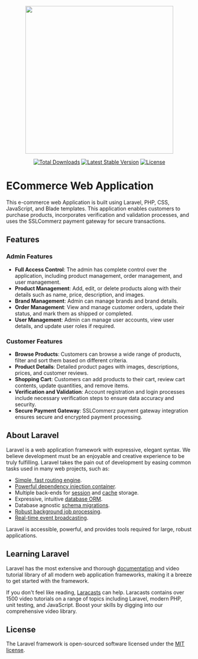 <p align="center"><a href="https://laravel.com" target="_blank"><img src="https://raw.githubusercontent.com/laravel/art/master/logo-lockup/5%20SVG/2%20CMYK/1%20Full%20Color/laravel-logolockup-cmyk-red.svg" width="400"></a></p>

<p align="center">
<a href="https://packagist.org/packages/laravel/framework"><img src="https://img.shields.io/packagist/dt/laravel/framework" alt="Total Downloads"></a>
<a href="https://packagist.org/packages/laravel/framework"><img src="https://img.shields.io/packagist/v/laravel/framework" alt="Latest Stable Version"></a>
<a href="https://packagist.org/packages/laravel/framework"><img src="https://img.shields.io/packagist/l/laravel/framework" alt="License"></a>
</p>


# ECommerce Web Application 

This e-commerce web Application is built using Laravel, PHP, CSS, JavaScript, and Blade templates. This application enables customers to purchase products, incorporates verification and validation processes, and uses the SSLCommerz payment gateway for secure transactions.


## Features

### Admin Features
- **Full Access Control**: The admin has complete control over the application, including product management, order management, and user management.
- **Product Management**: Add, edit, or delete products along with their details such as name, price, description, and images.
- **Brand Management**: Admin can manage brands and brand details.
- **Order Management**: View and manage customer orders, update their status, and mark them as shipped or completed.
- **User Management**: Admin can manage user accounts, view user details, and update user roles if required.

### Customer Features
- **Browse Products**: Customers can browse a wide range of products, filter and sort them based on different criteria.
- **Product Details**: Detailed product pages with images, descriptions, prices, and customer reviews.
- **Shopping Cart**: Customers can add products to their cart, review cart contents, update quantities, and remove items.
- **Verification and Validation**: Account registration and login processes include necessary verification steps to ensure data accuracy and security.
- **Secure Payment Gateway**: SSLCommerz payment gateway integration ensures secure and encrypted payment processing.





## About Laravel

Laravel is a web application framework with expressive, elegant syntax. We believe development must be an enjoyable and creative experience to be truly fulfilling. Laravel takes the pain out of development by easing common tasks used in many web projects, such as:

- [Simple, fast routing engine](https://laravel.com/docs/routing).
- [Powerful dependency injection container](https://laravel.com/docs/container).
- Multiple back-ends for [session](https://laravel.com/docs/session) and [cache](https://laravel.com/docs/cache) storage.
- Expressive, intuitive [database ORM](https://laravel.com/docs/eloquent).
- Database agnostic [schema migrations](https://laravel.com/docs/migrations).
- [Robust background job processing](https://laravel.com/docs/queues).
- [Real-time event broadcasting](https://laravel.com/docs/broadcasting).

Laravel is accessible, powerful, and provides tools required for large, robust applications.

## Learning Laravel

Laravel has the most extensive and thorough [documentation](https://laravel.com/docs) and video tutorial library of all modern web application frameworks, making it a breeze to get started with the framework.

If you don't feel like reading, [Laracasts](https://laracasts.com) can help. Laracasts contains over 1500 video tutorials on a range of topics including Laravel, modern PHP, unit testing, and JavaScript. Boost your skills by digging into our comprehensive video library.

## License

The Laravel framework is open-sourced software licensed under the [MIT license](https://opensource.org/licenses/MIT).
